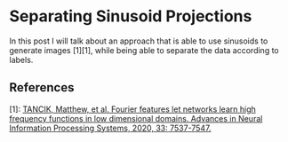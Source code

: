# Separating Sinusoid Projections

In this post I will talk about an approach that is able to use sinusoids to generate images [1][1], while being able to separate the data according to labels.





## References

[1]: [TANCIK, Matthew, et al. Fourier features let networks learn high frequency functions in low dimensional domains. Advances in Neural Information Processing Systems, 2020, 33: 7537-7547.](https://arxiv.org/abs/2006.10739)